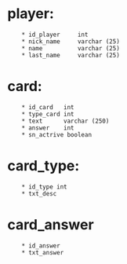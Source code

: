 # player: 
		* id_player  	int
		* nick_name 	varchar (25)
		* name 			varchar (25)
		* last_name 	varchar (25)

# card: 
		* id_card	int
		* type_card	int
		* text		varchar (250)
		* answer    int
		* sn_actrive boolean

# card_type:
		* id_type int
		* txt_desc
		
# card_answer
		* id_answer
		* txt_answer
		
		
	
			
